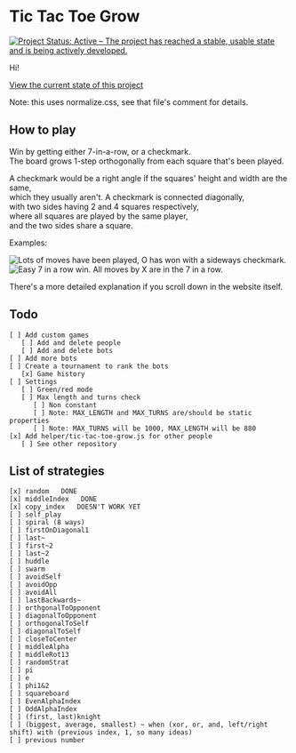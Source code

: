 # Tic Tac Toe Grow
[![Project Status: Active – The project has reached a stable, usable state and is being actively developed.](https://www.repostatus.org/badges/latest/active.svg)](https://www.repostatus.org/#active)

Hi!

[View the current state of this project](https://icecream17.github.io/tic-tac-toe-grow-for-website/game.html)

Note: this uses normalize.css, see that file's comment for details.


## How to play
Win by getting either 7-in-a-row, or a checkmark.  
The board grows 1-step orthogonally from each square that's been played.

A checkmark would be a right angle if the squares' height and width are the same,  
which they usually aren't.
A checkmark is connected diagonally,  
with two sides having 2 and 4 squares respectively,  
where all squares are played by the same player,  
and the two sides share a square.

Examples:

![Lots of moves have been played, O has won with a sideways checkmark.](https://user-images.githubusercontent.com/58114641/99096744-448ab900-259c-11eb-89b2-2d57672b40f9.png)
![Easy 7 in a row win. All moves by X are in the 7 in a row.](https://user-images.githubusercontent.com/58114641/99097026-a21f0580-259c-11eb-9955-e3f7d6663132.png)

There's a more detailed explanation if you scroll down in the website itself.


## Todo
```
[ ] Add custom games  
   [ ] Add and delete people
   [ ] Add and delete bots
[ ] Add more bots
[ ] Create a tournament to rank the bots
   [x] Game history
[ ] Settings
   [ ] Green/red mode
   [ ] Max length and turns check
      [ ] Non constant
      [ ] Note: MAX_LENGTH and MAX_TURNS are/should be static properties
      [ ] Note: MAX_TURNS will be 1000, MAX_LENGTH will be 880
[x] Add helper/tic-tac-toe-grow.js for other people
   [ ] See other repository

```

## List of strategies
```
[x] random   DONE
[x] middleIndex   DONE
[x] copy_index   DOESN'T WORK YET
[ ] self_play
[ ] spiral (8 ways)
[ ] firstOnDiagonal1
[ ] last~
[ ] first~2
[ ] last~2
[ ] huddle
[ ] swarm
[ ] avoidSelf
[ ] avoidOpp
[ ] avoidAll
[ ] lastBackwards~
[ ] orthgonalToOpponent
[ ] diagonalToOpponent
[ ] orthogonalToSelf
[ ] diagonalToSelf
[ ] closeToCenter
[ ] middleAlpha
[ ] middleRot13
[ ] randomStrat
[ ] pi
[ ] e
[ ] phi1&2
[ ] squareboard
[ ] EvenAlphaIndex
[ ] OddAlphaIndex
[ ] (first, last)knight
[ ] (biggest, average, smallest) ~ when (xor, or, and, left/right shift) with (previous index, 1, so many ideas)
[ ] previous number

```

